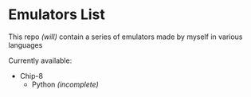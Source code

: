 # Emulators List

This repo *(will)* contain a series of emulators made by myself in various languages

Currently available:

* Chip-8
    * Python *(incomplete)*